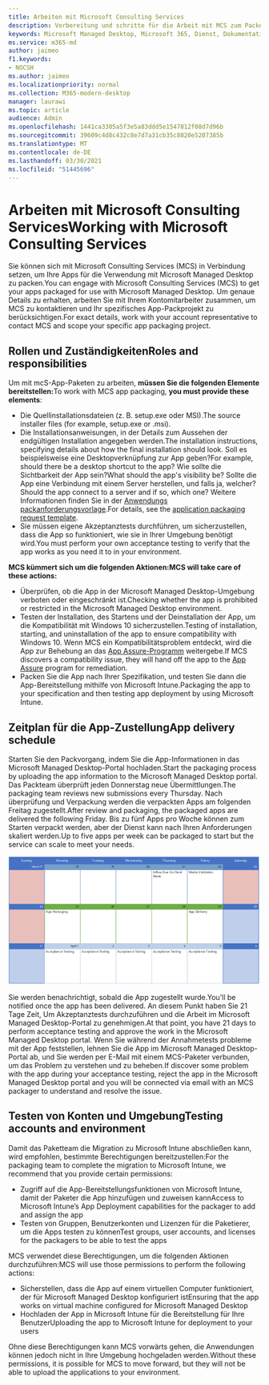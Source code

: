 ```yaml
---
title: Arbeiten mit Microsoft Consulting Services
description: Vorbereitung und schritte für die Arbeit mit MCS zum Packen Ihrer Apps
keywords: Microsoft Managed Desktop, Microsoft 365, Dienst, Dokumentation
ms.service: m365-md
author: jaimeo
f1.keywords:
- NOCSH
ms.author: jaimeo
ms.localizationpriority: normal
ms.collection: M365-modern-desktop
manager: laurawi
ms.topic: article
audience: Admin
ms.openlocfilehash: 1441ca3305a5f3e5a83ddd5e1547812f08d7d96b
ms.sourcegitcommit: 39609c4d8c432c8e7d7a31cb35c8020e5207385b
ms.translationtype: MT
ms.contentlocale: de-DE
ms.lasthandoff: 03/30/2021
ms.locfileid: "51445696"
---
```

# <a name="working-with-microsoft-consulting-services"></a><span data-ttu-id="29d39-104">Arbeiten mit Microsoft Consulting Services</span><span class="sxs-lookup"><span data-stu-id="29d39-104">Working with Microsoft Consulting Services</span></span>

<span data-ttu-id="29d39-105">Sie können sich mit Microsoft Consulting Services (MCS) in Verbindung setzen, um Ihre Apps für die Verwendung mit Microsoft Managed Desktop zu packen.</span><span class="sxs-lookup"><span data-stu-id="29d39-105">You can engage with Microsoft Consulting Services (MCS) to get your apps packaged for use with Microsoft Managed Desktop.</span></span> <span data-ttu-id="29d39-106">Um genaue Details zu erhalten, arbeiten Sie mit Ihrem Kontomitarbeiter zusammen, um MCS zu kontaktieren und Ihr spezifisches App-Packprojekt zu berücksichtigen.</span><span class="sxs-lookup"><span data-stu-id="29d39-106">For exact details, work with your account representative to contact MCS and scope your specific app packaging project.</span></span>

## <a name="roles-and-responsibilities"></a><span data-ttu-id="29d39-107">Rollen und Zuständigkeiten</span><span class="sxs-lookup"><span data-stu-id="29d39-107">Roles and responsibilities</span></span>

<span data-ttu-id="29d39-108">Um mit mcS-App-Paketen zu arbeiten, **müssen Sie die folgenden Elemente bereitstellen:**</span><span class="sxs-lookup"><span data-stu-id="29d39-108">To work with MCS app packaging, **you must provide these elements**:</span></span>

- <span data-ttu-id="29d39-109">Die Quellinstallationsdateien (z. B. setup.exe oder MSI).</span><span class="sxs-lookup"><span data-stu-id="29d39-109">The source installer files (for example, setup.exe or .msi).</span></span>
- <span data-ttu-id="29d39-110">Die Installationsanweisungen, in der Details zum Aussehen der endgültigen Installation angegeben werden.</span><span class="sxs-lookup"><span data-stu-id="29d39-110">The installation instructions, specifying details about how the final installation should look.</span></span> <span data-ttu-id="29d39-111">Soll es beispielsweise eine Desktopverknüpfung zur App geben?</span><span class="sxs-lookup"><span data-stu-id="29d39-111">For example, should there be a desktop shortcut to the app?</span></span> <span data-ttu-id="29d39-112">Wie sollte die Sichtbarkeit der App sein?</span><span class="sxs-lookup"><span data-stu-id="29d39-112">What should the app's visibility be?</span></span> <span data-ttu-id="29d39-113">Sollte die App eine Verbindung mit einem Server herstellen, und falls ja, welcher?</span><span class="sxs-lookup"><span data-stu-id="29d39-113">Should the app connect to a server and if so, which one?</span></span> <span data-ttu-id="29d39-114">Weitere Informationen finden Sie in der [Anwendungs packanforderungsvorlage](https://github.com/MicrosoftDocs/microsoft-365-docs/raw/public/microsoft-365/managed-desktop/get-ready/downloads/app-packaging-template.docx).</span><span class="sxs-lookup"><span data-stu-id="29d39-114">For details, see the [application packaging request template](https://github.com/MicrosoftDocs/microsoft-365-docs/raw/public/microsoft-365/managed-desktop/get-ready/downloads/app-packaging-template.docx).</span></span>
- <span data-ttu-id="29d39-115">Sie müssen eigene Akzeptanztests durchführen, um sicherzustellen, dass die App so funktioniert, wie sie in Ihrer Umgebung benötigt wird.</span><span class="sxs-lookup"><span data-stu-id="29d39-115">You must perform your own acceptance testing to verify that the app works as you need it to in your environment.</span></span>

<span data-ttu-id="29d39-116">**MCS kümmert sich um die folgenden Aktionen:**</span><span class="sxs-lookup"><span data-stu-id="29d39-116">**MCS will take care of these actions:**</span></span>

- <span data-ttu-id="29d39-117">Überprüfen, ob die App in der Microsoft Managed Desktop-Umgebung verboten oder eingeschränkt ist.</span><span class="sxs-lookup"><span data-stu-id="29d39-117">Checking whether the app is prohibited or restricted in the Microsoft Managed Desktop environment.</span></span>
- <span data-ttu-id="29d39-118">Testen der Installation, des Startens und der Deinstallation der App, um die Kompatibilität mit Windows 10 sicherzustellen.</span><span class="sxs-lookup"><span data-stu-id="29d39-118">Testing of installation, starting, and uninstallation of the app to ensure compatibility with Windows 10.</span></span> <span data-ttu-id="29d39-119">Wenn MCS ein Kompatibilitätsproblem entdeckt, wird die App zur Behebung an das [App Assure-Programm](https://docs.microsoft.com/fasttrack/products-and-capabilities#app-assure) weitergebe.</span><span class="sxs-lookup"><span data-stu-id="29d39-119">If MCS discovers a compatibility issue, they will hand off the app to the [App Assure](https://docs.microsoft.com/fasttrack/products-and-capabilities#app-assure) program for remediation.</span></span>
- <span data-ttu-id="29d39-120">Packen Sie die App nach Ihrer Spezifikation, und testen Sie dann die App-Bereitstellung mithilfe von Microsoft Intune.</span><span class="sxs-lookup"><span data-stu-id="29d39-120">Packaging the app to your specification and then testing app deployment by using Microsoft Intune.</span></span>

## <a name="app-delivery-schedule"></a><span data-ttu-id="29d39-121">Zeitplan für die App-Zustellung</span><span class="sxs-lookup"><span data-stu-id="29d39-121">App delivery schedule</span></span>

<span data-ttu-id="29d39-122">Starten Sie den Packvorgang, indem Sie die App-Informationen in das Microsoft Managed Desktop-Portal hochladen.</span><span class="sxs-lookup"><span data-stu-id="29d39-122">Start the packaging process by uploading the app information to the Microsoft Managed Desktop portal.</span></span> <span data-ttu-id="29d39-123">Das Packteam überprüft jeden Donnerstag neue Übermittlungen.</span><span class="sxs-lookup"><span data-stu-id="29d39-123">The packaging team reviews new submissions every Thursday.</span></span> <span data-ttu-id="29d39-124">Nach überprüfung und Verpackung werden die verpackten Apps am folgenden Freitag zugestellt.</span><span class="sxs-lookup"><span data-stu-id="29d39-124">After review and packaging, the packaged apps are delivered the following Friday.</span></span> <span data-ttu-id="29d39-125">Bis zu fünf Apps pro Woche können zum Starten verpackt werden, aber der Dienst kann nach Ihren Anforderungen skaliert werden.</span><span class="sxs-lookup"><span data-stu-id="29d39-125">Up to five apps per week can be packaged to start but the service can scale to meet your needs.</span></span>

![Kalender mit dem App-Zufluss an einem Donnerstag (dem 21. in diesem Beispiel), der Medienüberprüfung am nächsten Tag, dem Verpacken am folgenden Montag (dem 25.) und der App-Zustellung am folgenden Freitag (dem 29.)](../../media/MCS-cal.png)

<span data-ttu-id="29d39-127">Sie werden benachrichtigt, sobald die App zugestellt wurde.</span><span class="sxs-lookup"><span data-stu-id="29d39-127">You'll be notified once the app has been delivered.</span></span> <span data-ttu-id="29d39-128">An diesem Punkt haben Sie 21 Tage Zeit, Um Akzeptanztests durchzuführen und die Arbeit im Microsoft Managed Desktop-Portal zu genehmigen.</span><span class="sxs-lookup"><span data-stu-id="29d39-128">At that point, you have 21 days to perform acceptance testing and approve the work in the Microsoft Managed Desktop portal.</span></span> <span data-ttu-id="29d39-129">Wenn Sie während der Annahmetests probleme mit der App feststellen, lehnen Sie die App im Microsoft Managed Desktop-Portal ab, und Sie werden per E-Mail mit einem MCS-Paketer verbunden, um das Problem zu verstehen und zu beheben.</span><span class="sxs-lookup"><span data-stu-id="29d39-129">If discover some problem with the app during your acceptance testing, reject the app in the Microsoft Managed Desktop portal and you will be connected via email with an MCS packager to understand and resolve the issue.</span></span>

## <a name="testing-accounts-and-environment"></a><span data-ttu-id="29d39-130">Testen von Konten und Umgebung</span><span class="sxs-lookup"><span data-stu-id="29d39-130">Testing accounts and environment</span></span>

<span data-ttu-id="29d39-131">Damit das Paketteam die Migration zu Microsoft Intune abschließen kann, wird empfohlen, bestimmte Berechtigungen bereitzustellen:</span><span class="sxs-lookup"><span data-stu-id="29d39-131">For the packaging team to complete the migration to Microsoft Intune, we recommend that you provide certain permissions:</span></span>
 
-   <span data-ttu-id="29d39-132">Zugriff auf die App-Bereitstellungsfunktionen von Microsoft Intune, damit der Paketer die App hinzufügen und zuweisen kann</span><span class="sxs-lookup"><span data-stu-id="29d39-132">Access to Microsoft Intune’s App Deployment capabilities for the packager to add and assign the app</span></span> 
-   <span data-ttu-id="29d39-133">Testen von Gruppen, Benutzerkonten und Lizenzen für die Paketierer, um die Apps testen zu können</span><span class="sxs-lookup"><span data-stu-id="29d39-133">Test groups, user accounts, and licenses for the packagers to be able to test the apps</span></span>

<span data-ttu-id="29d39-134">MCS verwendet diese Berechtigungen, um die folgenden Aktionen durchzuführen:</span><span class="sxs-lookup"><span data-stu-id="29d39-134">MCS will use those permissions to perform the following actions:</span></span>
 
-   <span data-ttu-id="29d39-135">Sicherstellen, dass die App auf einem virtuellen Computer funktioniert, der für Microsoft Managed Desktop konfiguriert ist</span><span class="sxs-lookup"><span data-stu-id="29d39-135">Ensuring that the app works on virtual machine configured for Microsoft Managed Desktop</span></span>
-   <span data-ttu-id="29d39-136">Hochladen der App in Microsoft Intune für die Bereitstellung für Ihre Benutzer</span><span class="sxs-lookup"><span data-stu-id="29d39-136">Uploading the app to Microsoft Intune for deployment to your users</span></span>

<span data-ttu-id="29d39-137">Ohne diese Berechtigungen kann MCS vorwärts gehen, die Anwendungen können jedoch nicht in Ihre Umgebung hochgeladen werden.</span><span class="sxs-lookup"><span data-stu-id="29d39-137">Without these permissions, it is possible for MCS to move forward, but they will not be able to upload the applications to your environment.</span></span>

